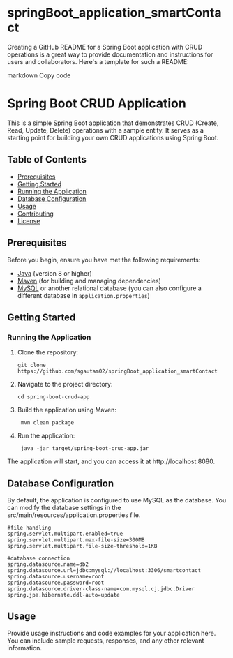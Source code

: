# springBoot_application_smartContact
   
Creating a GitHub README for a Spring Boot application with CRUD operations is a great way to provide documentation and instructions for users and collaborators. 
Here's a template for such a README:

markdown
Copy code
# Spring Boot CRUD Application

This is a simple Spring Boot application that demonstrates CRUD (Create, Read, Update, Delete) operations with a sample entity. 
It serves as a starting point for building your own CRUD applications using Spring Boot.

## Table of Contents

- [Prerequisites](#prerequisites)
- [Getting Started](#getting-started)
- [Running the Application](#running-the-application)
- [Database Configuration](#database-configuration)
- [Usage](#usage)
- [Contributing](#contributing)
- [License](#license)

## Prerequisites

Before you begin, ensure you have met the following requirements:

- [Java](https://www.oracle.com/java/technologies/javase-downloads.html) (version 8 or higher)
- [Maven](https://maven.apache.org/download.cgi) (for building and managing dependencies)
- [MySQL](https://www.mysql.com/) or another relational database (you can also configure a different database in `application.properties`)

## Getting Started

### Running the Application

1. Clone the repository:

   ```shell
   git clone https://github.com/sgautam02/springBoot_application_smartContact
   
2. Navigate to the project directory:
    ```shell
    cd spring-boot-crud-app

3. Build the application using Maven:
   ```shell
    mvn clean package
   
4. Run the application:

   ```shell
    java -jar target/spring-boot-crud-app.jar
   
The application will start, and you can access it at http://localhost:8080.



## Database Configuration
By default, the application is configured to use MySQL as the database. You can modify the database settings in the src/main/resources/application.properties file.

    #file handling
    spring.servlet.multipart.enabled=true
    spring.servlet.multipart.max-file-size=300MB
    spring.servlet.multipart.file-size-threshold=1KB
    
    #database connection
    spring.datasource.name=db2
    spring.datasource.url=jdbc:mysql://localhost:3306/smartcontact
    spring.datasource.username=root
    spring.datasource.password=root
    spring.datasource.driver-class-name=com.mysql.cj.jdbc.Driver
    spring.jpa.hibernate.ddl-auto=update

## Usage
Provide usage instructions and code examples for your application here. You can include sample requests, responses, and any other relevant information.





